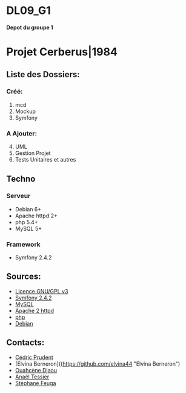 DL09_G1
=======

__Depot du groupe 1__


# Projet Cerberus|1984



## Liste des Dossiers:

### Créé:
1. mcd
2. Mockup
3. Symfony

### A Ajouter:
4. UML
5. Gestion Projet
6. Tests Unitaires et autres


## Techno

### Serveur
+ Debian 6+
+ Apache httpd 2+
+ php 5.4+
+ MySQL 5+

### Framework
+ Symfony 2.4.2


## Sources:
+ [Licence GNU/GPL v3](http://www.gnu.org/licenses/gpl.html "Licence GNU/GPL v3")
+ [Symfony 2.4.2](http://symfony.com/download?v=Symfony_Standard_Vendors_2.4.2.tgz "Symfony 2.4.2")
+ [MySQL](https://www.mysql.com/ "MySQL")
+ [Apache 2 httpd](http://httpd.apache.org/ "Apache 2 httpd")
+ [php](http://www.php.net/ "php")
+ [Debian](http://www.debian.org/ "Debian")


## Contacts:
+ [Cédric Prudent](https://github.com/ced44 "Cédric Prudent")
+ [Elvina Berneron]((https://github.com/elvina44 "Elvina Berneron")
+ [Ouahcène Djaou](https://github.com/wacen "Ouahcène Djaou")
+ [Anaël Tessier](https://github.com/AnaelT "Anaël Tessier")
+ [Stéphane Feuga](https://github.com/sfeuga "Stéphane Feuga")
